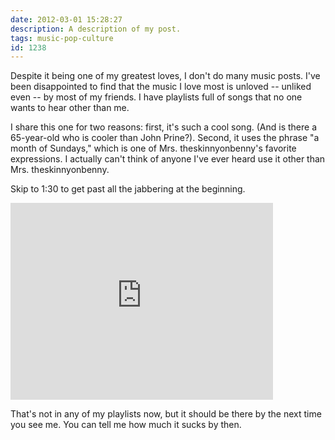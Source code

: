 ```yaml
---
date: 2012-03-01 15:28:27
description: A description of my post.
tags: music-pop-culture
id: 1238
---
```

Despite it being one of my greatest loves, I don't do many music posts.  I've been disappointed to find that the music I love most is unloved -- unliked even -- by most of my friends.  I have playlists full of songs that no one wants to hear other than me.

I share this one for two reasons:  first, it's such a cool song.  (And is there a 65-year-old who is cooler than John Prine?).  Second, it uses the phrase "a month of Sundays," which is one of Mrs. theskinnyonbenny's favorite expressions.  I actually can't think of anyone I've ever heard use it other than Mrs. theskinnyonbenny.

Skip to 1:30 to get past all the jabbering at the beginning.

<iframe width="420" height="315" src="http://www.youtube.com/embed/F5axlwCBXC8" frameborder="0" allowfullscreen></iframe>

That's not in any of my playlists now, but it should be there by the next time you see me.  You can tell me how much it sucks by then.